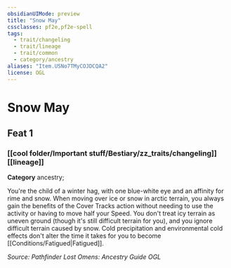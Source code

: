 ```yaml
---
obsidianUIMode: preview
title: "Snow May"
cssclasses: pf2e,pf2e-spell
tags:
  - trait/changeling
  - trait/lineage
  - trait/common
  - category/ancestry
aliases: "Item.USNo7TMyCOJDCQA2"
license: OGL
---
```

# Snow May
## Feat 1
### [[cool folder/Important stuff/Bestiary/zz_traits/changeling]][[lineage]]

**Category** ancestry; 




You're the child of a winter hag, with one blue-white eye and an affinity for rime and snow. When moving over ice or snow in arctic terrain, you always gain the benefits of the Cover Tracks action without needing to use the activity or having to move half your Speed. You don't treat icy terrain as uneven ground (though it's still difficult terrain for you), and you ignore difficult terrain caused by snow. Cold precipitation and environmental cold effects don't alter the time it takes for you to become [[Conditions/Fatigued|Fatigued]].

*Source: Pathfinder Lost Omens: Ancestry Guide*
*OGL*